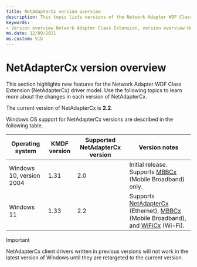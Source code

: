 ```yaml
---
title: NetAdapterCx version overview
description: This topic lists versions of the Network Adapter WDF Class Extension (NetAdapterCx).
keywords:
- Version overview Network Adapter Class Extension, version overview NetAdapterCx, version overview NetCx
ms.date: 12/09/2021
ms.custom: Vib
---
```


# NetAdapterCx version overview

This section highlights new features for the Network Adapter WDF Class Extension (NetAdapterCx) driver model. Use the following topics to learn more about the changes in each version of NetAdapterCx.

The current version of NetAdapterCx is **2.2**.

Windows OS support for NetAdapterCx versions are described in the following table.

| Operating system | KMDF version | Supported NetAdapterCx version | Version notes |
| --- | --- | --- | --- |
| Windows 10, version 2004 | 1.31 | 2.0 | Initial release. Supports [MBBCx](mobile-broadband-mbb-wdf-class-extension-mbbcx.md) (Mobile Broadband) only. |
| Windows 11 | 1.33 | 2.2 | Supports [NetAdapterCx](index.md) (Ethernet), [MBBCx](mobile-broadband-mbb-wdf-class-extension-mbbcx.md) (Mobile Broadband), and [WiFiCx](wifi-wdf-class-extension-wificx.md) (Wi-Fi). |

> [!IMPORTANT]
> NetAdapterCx client drivers written in previous versions will not work in the latest version of Windows until they are retargeted to the current version.

